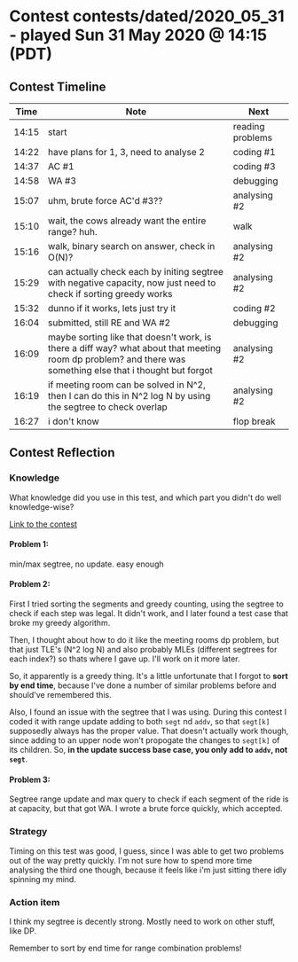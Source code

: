 # Contest contests/dated/2020_05_31 - played Sun 31 May 2020 @ 14:15 (PDT)

## Contest Timeline

| Time | Note | Next |
|----|----|----|
14:15 | start | reading problems
14:22 | have plans for 1, 3, need to analyse 2 | coding #1
14:37 | AC #1 | coding #3
14:58 | WA #3 | debugging
15:07 | uhm, brute force AC'd #3?? | analysing #2
15:10 | wait, the cows already want the entire range? huh. | walk
15:16 | walk, binary search on answer, check in O(N)? | analysing #2
15:29 | can actually check each by initing segtree with negative capacity, now just need to check if sorting greedy works | analysing #2
15:32 | dunno if it works, lets just try it | coding #2
16:04 | submitted, still RE and WA #2 | debugging
16:09 | maybe sorting like that doesn't work, is there a diff way? what about that meeting room dp problem? and there was something else that i thought but forgot | analysing #2
16:19 | if meeting room can be solved in N^2, then I can do this in N^2 log N by using the segtree to check overlap | analysing #2
16:27 | i don't know | flop break

## Contest Reflection

### Knowledge
What knowledge did you use in this test, and which part you didn't do well knowledge-wise?

[Link to the contest](http://115.236.49.52:83/contest/1399)

#### Problem 1:
min/max segtree, no update. easy enough

#### Problem 2:
First I tried sorting the segments and greedy counting, using the segtree to check if each step was legal. It didn't work, and I later found a test case that broke my greedy algorithm.

Then, I thought about how to do it like the meeting rooms dp problem, but that just TLE's (N^2 log N) and also probably MLEs (different segtrees for each index?) so thats where I gave up. I'll work on it more later.

So, it apparently is a greedy thing. It's a little unfortunate that I forgot to **sort by end time**, because I've done a number of similar problems before and should've remembered this.

Also, I found an issue with the segtree that I was using. During this contest I coded it with range update adding to both `segt` nd `addv`, so that `segt[k]` supposedly always has the proper value. That doesn't actually work though, since adding to an upper node won't propogate the changes to `segt[k]` of its children. So, **in the update success base case, you only add to `addv`, not `segt`**.

#### Problem 3:
Segtree range update and max query to check if each segment of the ride is at capacity, but that got WA. I wrote a brute force quickly, which accepted.

### Strategy

Timing on this test was good, I guess, since I was able to get two problems out of the way pretty quickly. I'm not sure how to spend more time analysing the third one though, because it feels like i'm just sitting there idly spinning my mind.

### Action item

I think my segtree is decently strong. Mostly need to work on other stuff, like DP.

Remember to sort by end time for range combination problems!

